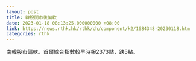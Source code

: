 ```yaml
---
layout: post
title: 韓股開市後偏軟
date: 2023-01-18 08:13:25.000000000 +08:00
link: https://news.rthk.hk/rthk/ch/component/k2/1684348-20230118.htm
categories: rthk
---
```


南韓股市偏軟。首爾綜合指數較早時報2373點，跌5點。
